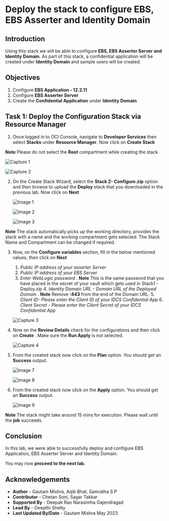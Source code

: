 
# Deploy the stack to configure EBS, EBS Asserter and Identity Domain

## Introduction

Using this stack we will be able to configure **EBS, EBS Asserter Server and Identity Domain**. As part of this stack, a confidential application will be created under **Identity Domain** and sample users will be created.

## Objectives

1.	Configure **EBS Application - 12.2.11**
2. 	Configure **EBS Asserter Server**
3.	Create the **Confidential Application** under **Identity Domain** 


## Task 1: Deploy the Configuration Stack via Resource Manager

1. Once logged in to OCI Console, navigate to **Developer Services** then select **Stacks** under **Resource Manager**. Now click on **Create Stack**

**Note** Please do not select the **Root** compartment while creating the stack

![Capture 1](./images/image10.png "Capture 1")
	
![Capture 2](./images/image11.png "Capture 2")
 
2. On the Create Stack Wizard, select the **Stack 2- Configure.zip** option and then browse to upload the **Deploy** stack that you downloaded in the previous lab. Now click on **Next**

	![Image 1](./images/image1.jpg "Image 1")
	
	![Image 2](./images/image2.jpg "Image 2")
	
	![Image 3](./images/image3.jpg "Image 3")
	
**Note** The stack automatically picks up the working directory, provides the stack with a name and the working compartment gets selected. The Stack Name and Compartment can be changed if required.

3. Now, on the **Configure variables** section, fill in the below mentioned values, then click on **Next**

	1. *Public IP address of your asserter Server*
	2. *Public IP address of your EBS Server*
   	3. *Enter WebLogic password* . **Note** This is the same password that you have placed in the secret of your vault which gets used in Stack1 - Deploy.zip
    	4. *Identity Domain URL - Domain URL of the Deployed Domain* . **Note** Remove **:443** from the end of the Domain URL.
    	5. *Client ID- Please enter the Client ID of your IDCS Confidential App*
    	6. *Client Secret - Please enter the Client Secret of your IDCS Confidential App*

	![Capture 3](./images/image12.png "Capture 3")
	
	
4. Now on the **Review Details** check for the configurations and then click on **Create** . Make sure the **Run Apply** is not selected.

	![Capture 4](./images/image13.png "Capture 4")
	
9. From the created stack now click on the **Plan** option. You should get an **Success** output.

	![Image 7](./images/image7.jpg "Image 7")
	
	![Image 8](./images/image8.jpg "Image 8")
	
9. From the created stack now click on the **Apply** option. You should get an **Success** output.	

	![Image 9](./images/image9.jpg "Image 9")

**Note** The stack might take around 15 mins for execution. Please wait until the **job** succeeds.

	
## Conclusion
 
In this lab, we were able to successfully deploy and configure EBS Application, EBS Asserter Server and Identity Domain. 

 You may now **proceed to the next lab.**

## Acknowledgements
* **Author** - Gautam Mishra, Aqib Bhat, Samratha S P
* **Contributor** - Chetan Soni, Sagar Takkar
* **Supported By** - Deepak Rao Narasimha Gajendragad
* **Lead By** - Deepthi Shetty 
* **Last Updated By/Date** - Gautam Mishra May 2023



